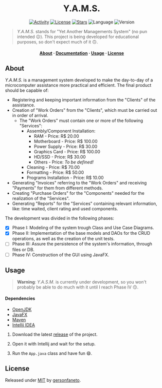 <h1 align="center">Y.A.M.S.</h1>

<div align="center">

[![Activity](https://img.shields.io/github/last-commit/gersonfaneto/YAMS?style=for-the-badge&logo=appveyor)](https://github.com/gersonfaneto/YAMS/commit/main)
[![License](https://img.shields.io/github/license/gersonfaneto/YAMS?style=for-the-badge&logo=appveyor)](https://github.com/gersonfaneto/YAMS/blob/main/LICENSE)
[![Stars](https://img.shields.io/github/stars/gersonfaneto/YAMS?style=for-the-badge&logo=appveyor)](https://github.com/gersonfaneto/YAMS)
![Language](https://img.shields.io/static/v1?label=LANGUAGE&message=Java&color=informational&style=for-the-badge)
![Version](https://img.shields.io/static/v1?label=VERSION&message=1.0&color=success&style=for-the-badge)

</div>

> *Y.A.M.S.* stands for "Yet Another Managements System" (no pun intended 😉). This project is being
> developed for educational purposes, so don't expect much of it 🙃.

<h4 align="center">
  <a href="#about">About</a>
  ·
  <a href="https://gersonfaneto.github.io/YAMS/">Documentation</a>
  ·
  <a href="#usage">Usage</a>
  ·
  <a href="#license">License</a>
</h4>

## About

*Y.A.M.S.* is a management system developed to make the day-to-day of a microcomputer assistance
more practical and efficient. The final product should be capable of:

- Registering and keeping important information from the "Clients" of the assistance.
- Creation of "Work Orders" from the "Clients", which must be carried out in order of arrival.
    - The "Work Orders" must contain one or more of the following "Services":
        - Assembly/Component Installation:
            - RAM - Price: R$ 20.00
            - Motherboard - Price: R$ 100.00
            - Power Supply - Price: R$ 30.00
            - Graphics Card - Price: R$ 100.00
            - HD/SSD - Price: R$ 30.00
            - Others - Price: _To be defined!_
        - Cleaning - Price: R$ 70.00
        - Formatting - Price: R$ 50.00
        - Programs Installation - Price: R$ 10.00
- Generating "Invoices" referring to the "Work Orders" and receiving "Payments" for them from
  different methods.
- Creating "Purchase Orders" for the "Components" needed for the realization of the "Services".
- Generating "Reports" for the "Services" containing relevant information, like: time waited, client
  rating and used components.

The development was divided in the following phases:

- [x] Phase I: Modeling of the system trough Class and Use Case Diagrams.
- [x] Phase II: Implementation of the base models and DAOs for the CRUD operations,
  as well as the creation of the unit tests.
- [ ] Phase III: Assure the persistence of the system's information, through files or DB.
- [ ] Phase IV: Construction of the GUI using JavaFX.

## Usage

> **Warning**: _Y.A.S.M._ is currently under development, so you won't probably be able
> to do much with it until I reach Phase IV 🙃.

#### Dependencies

- [OpenJDK](https://openjdk.org/projects/jdk/17/)
- [JavaFX](https://gluonhq.com/products/javafx/)
- [Maven](https://maven.apache.org/download.cgi)
- [Intellij IDEA](https://www.jetbrains.com/idea/download/)

1. Download the latest [release](https://github.com/gersonfaneto/YAMS/releases) of the project.

2. Open it with Intellij and wait for the setup.

3. Run the `App.java` class and have fun 😄.

## License

Released under [MIT](https://github.com/gersonfaneto/YAMS/blob/main/LICENSE)
by [gersonfaneto](https://github.com/gersonfaneto).
